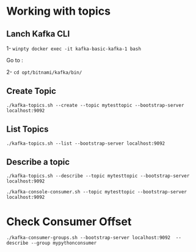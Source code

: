 # Working with topics

## Lanch Kafka CLI
1- `winpty docker exec -it kafka-basic-kafka-1 bash`

Go to :

2- `cd opt/bitnami/kafka/bin/`

## Create Topic
`./kafka-topics.sh --create --topic mytesttopic --bootstrap-server localhost:9092`

## List Topics
`./kafka-topics.sh --list --bootstrap-server localhost:9092`

## Describe a topic
`./kafka-topics.sh --describe --topic mytesttopic --bootstrap-server localhost:9092`

`./kafka-console-consumer.sh --topic mytesttopic --bootstrap-server localhost:9092`



# Check Consumer Offset
`./kafka-consumer-groups.sh --bootstrap-server localhost:9092  --describe --group mypythonconsumer`

